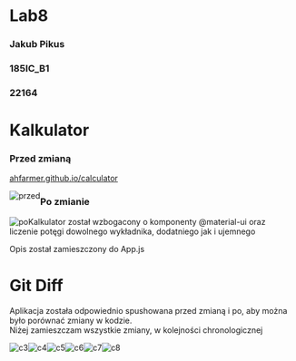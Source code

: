 # Lab8





<h3>Jakub Pikus</h3>
<h3>185IC_B1</h3>
<h3>22164</h3>



# Kalkulator 


<h3>Przed zmianą</h3>


[ahfarmer.github.io/calculator](https://ahfarmer.github.io/calculator/)


<img src="zrzuty/1.png" alt="przed"  style="float: left;" />


<h3>Po zmianie</h3>

<img src="zrzuty/2.png" alt="po"  style="float: left;" />


<p>Kalkulator został wzbogacony o komponenty @material-ui oraz liczenie potęgi dowolnego wykładnika, dodatniego jak i ujemnego</p>

<p>Opis został zamieszczony do App.js</p>


# Git Diff

<p>Aplikacja została odpowiednio spushowana przed zmianą i po, aby można było porównać zmiany w kodzie. <br> Niżej zamieszczam wszystkie zmiany, w kolejności chronologicznej</p>

<img src="zrzuty/3.png" alt="c3"  style="float: left;" />
<img src="zrzuty/4.png" alt="c4"  style="float: left;" />
<img src="zrzuty/5.png" alt="c5"  style="float: left;" />
<img src="zrzuty/6.png" alt="c6"  style="float: left;" />
<img src="zrzuty/7.png" alt="c7"  style="float: left;" />
<img src="zrzuty/8.png" alt="c8"  style="float: left;" />
































